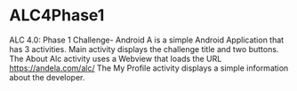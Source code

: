 # ALC4Phase1
ALC 4.0: Phase 1 Challenge- Android
A is a simple Android Application that has 3 activities.
Main activity displays the challenge title and two buttons.
The About Alc activity uses a Webview that loads the URL https://andela.com/alc/
The My Profile activity displays a simple information about the developer.
